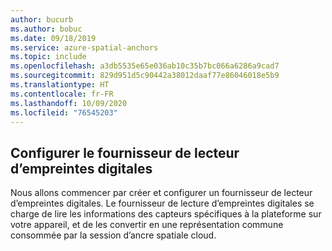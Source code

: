 ```yaml
---
author: bucurb
ms.author: bobuc
ms.date: 09/18/2019
ms.service: azure-spatial-anchors
ms.topic: include
ms.openlocfilehash: a3db5535e65e036ab10c35b7bc066a6286a9cad7
ms.sourcegitcommit: 829d951d5c90442a38012daaf77e86046018e5b9
ms.translationtype: HT
ms.contentlocale: fr-FR
ms.lasthandoff: 10/09/2020
ms.locfileid: "76545203"
---
```

## <a name="configure-the-sensor-fingerprint-provider"></a>Configurer le fournisseur de lecteur d’empreintes digitales

Nous allons commencer par créer et configurer un fournisseur de lecteur d’empreintes digitales. Le fournisseur de lecture d’empreintes digitales se charge de lire les informations des capteurs spécifiques à la plateforme sur votre appareil, et de les convertir en une représentation commune consommée par la session d’ancre spatiale cloud.